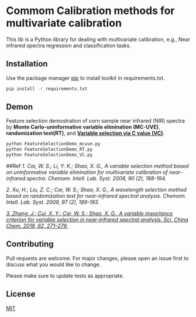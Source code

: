 # Commom Calibration methods for multivariate calibration

This lib is a Python library for dealing with multivariate calibration, e.g., Near infrared spectra regression and classification tasks.

## Installation

Use the package manager [pip](https://pip.pypa.io/en/stable/) to install toolkit in requirements.txt.

```bash
pip install -r requirements.txt
```

## Demon
Feature selection demostration of corn sample near infrared (NIR) spectra by **Monte Carlo-uninformative variable elimination (MC-UVE)**, **randomization test(RT)**, and [**Variable selection via C value (VC)**](https://link.springer.com/article/10.1007%2Fs11426-018-9368-9). 
```python
python FeatureSelectionDemo_mcuve.py
python FeatureSelectionDemo_RT.py
python FeatureSelectionDemo_VC.py

```

##Ref
_1. Cai, W. S.;  Li, Y. K.; Shao, X. G., A variable selection method based on uninformative variable elimination for multivariate calibration of near-infrared spectra. Chemom. Intell. Lab. Syst. 2008, 90 (2), 188-194._

_2. Xu, H.;  Liu, Z. C.;  Cai, W. S.; Shao, X. G., A wavelength selection method based on randomization test for near-infrared spectral analysis. Chemom. Intell. Lab. Syst. 2009, 97 (2), 189-193._

[_3. Zhang, J.;  Cui, X. Y.;  Cai, W. S.; Shao, X. G., A variable importance criterion for variable selection in near-infrared spectral analysis. Sci. China Chem. 2018, 62, 271–279._](https://link.springer.com/article/10.1007%2Fs11426-018-9368-9)

## Contributing
Pull requests are welcome. For major changes, please open an issue first to discuss what you would like to change.

Please make sure to update tests as appropriate.

## License
[MIT](https://choosealicense.com/licenses/mit/)
